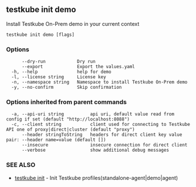 
<head>
  <meta name="og:type" content="reference-doc" />
</head>

## testkube init demo

Install Testkube On-Prem demo in your current context

```
testkube init demo [flags]
```

### Options

```
      --dry-run            Dry run
      --export             Export the values.yaml
  -h, --help               help for demo
  -l, --license string     License key
  -n, --namespace string   Namespace to install Testkube On-Prem demo
  -y, --no-confirm         Skip confirmation
```

### Options inherited from parent commands

```
  -a, --api-uri string          api uri, default value read from config if set (default "http://localhost:8088")
  -c, --client string           client used for connecting to Testkube API one of proxy|direct|cluster (default "proxy")
      --header stringToString   headers for direct client key value pair: --header name=value (default [])
      --insecure                insecure connection for direct client
      --verbose                 show additional debug messages
```

### SEE ALSO

* [testkube init](testkube_init.md)	 - Init Testkube profiles(standalone-agent|demo|agent)

